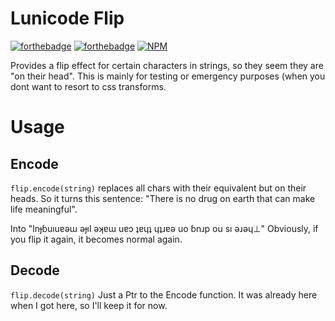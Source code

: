 # Lunicode Flip

[![forthebadge](http://forthebadge.com/images/badges/fuck-it-ship-it.svg)](http://forthebadge.com) [![forthebadge](http://forthebadge.com/images/badges/made-with-crayons.svg)](http://forthebadge.com)
[![NPM](https://nodei.co/npm/lunicode-creepify.png?compact=true)](https://npmjs.org/package/lunicode-creepify)

Provides a flip effect for certain characters in strings, so they seem they are "on their head".  This is mainly for testing or emergency purposes (when you dont want to resort to css transforms.

# Usage

## Encode

`flip.encode(string)` replaces all chars with their equivalent but on their heads. So it turns this sentence: "There is no drug on earth that can make life meaningful".

Into "lnɟɓuıuɐǝɯ ǝɟıl ǝʞɐɯ uɐɔ ʇɐɥʇ ɥʇɹɐǝ uo ɓnɹp ou sı ǝɹǝɥ⊥" Obviously, if you flip it again, it becomes normal again.


## Decode
`flip.decode(string)` Just a Ptr to the Encode function. It was already here when I got here, so I'll keep it for now.